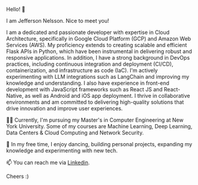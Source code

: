 Hello! 👋

I am Jefferson Nelsson. Nice to meet you!

I am a dedicated and passionate developer with expertise in Cloud Architecture, specifically in Google Cloud Platform (GCP) and Amazon Web Services (AWS). My proficiency extends to creating scalable and efficient Flask APIs in Python, which have been instrumental in delivering robust and responsive applications. In addition, I have a strong background in DevOps practices, including continuous integration and deployment (CI/CD), containerization, and infrastructure as code (IaC). I'm actively experimenting with LLM integrations such as LangChain and improving my knowledge and understanding. I also have experience in front-end development with JavaScript frameworks such as React JS and React-Native, as well as Android and iOS app deployment. I thrive in collaborative environments and am committed to delivering high-quality solutions that drive innovation and improve user experiences.

🧑‍🎓 Currently, I'm pursuing my Master's in Computer Engineering at New York University. Some of my courses are Machine Learning, Deep Learning, Data Centers & Cloud Computing and Network Security.

🚀 In my free time, I enjoy dancing, building personal projects, expanding my knowledge and experimenting with new tech.

📫 You can reach me via [Linkedin](https://www.linkedin.com/in/jeffersonaaron/). 

Cheers :)

<!---
jeffersonaaron25/jeffersonaaron25 is a ✨ special ✨ repository because its `README.md` (this file) appears on your GitHub profile.
You can click the Preview link to take a look at your changes.
--->
